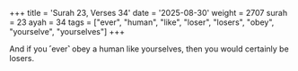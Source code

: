 +++
title = 'Surah 23, Verses 34'
date = '2025-08-30'
weight = 2707
surah = 23
ayah = 34
tags = ["ever", "human", "like", "loser", "losers", "obey", "yourselve", "yourselves"]
+++

And if you ˹ever˺ obey a human like yourselves, then you would certainly be losers.